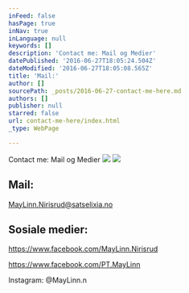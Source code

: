 ```yaml
---
inFeed: false
hasPage: true
inNav: true
inLanguage: null
keywords: []
description: 'Contact me: Mail og Medier'
datePublished: '2016-06-27T18:05:24.504Z'
dateModified: '2016-06-27T18:05:08.565Z'
title: 'Mail:'
author: []
sourcePath: _posts/2016-06-27-contact-me-here.md
authors: []
publisher: null
starred: false
url: contact-me-here/index.html
_type: WebPage

---
```

Contact me: Mail og Medier
![](https://the-grid-user-content.s3-us-west-2.amazonaws.com/4b4d6342-7287-4ea1-ba6c-5f8d940d2815.jpg)
![](https://the-grid-user-content.s3-us-west-2.amazonaws.com/219015f4-b294-43e1-aa42-f734fd4c4741.gif)

## Mail:

MayLinn.Nirisrud@satselixia.no

## Sosiale medier:

https://www.facebook.com/MayLinn.Nirisrud

https://www.facebook.com/PT.MayLinn

Instagram: @MayLinn.n